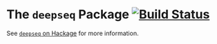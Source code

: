 The `deepseq` Package  [![Build Status](https://travis-ci.org/ghc/packages-deepseq.png?branch=master)](https://travis-ci.org/ghc/packages-deepseq)
=====================

See [`deepseq` on Hackage](http://hackage.haskell.org/package/deepseq) for more information.
